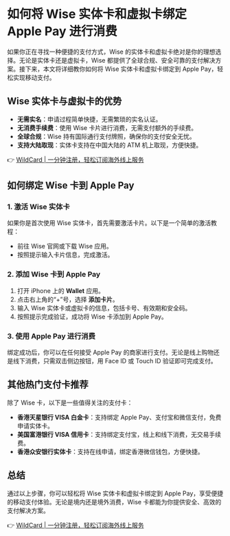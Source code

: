 # 如何将 Wise 实体卡和虚拟卡绑定 Apple Pay 进行消费

如果你正在寻找一种便捷的支付方式，Wise 的实体卡和虚拟卡绝对是你的理想选择。无论是实体卡还是虚拟卡，Wise 都提供了全球合规、安全可靠的支付解决方案。接下来，本文将详细教你如何将 Wise 实体卡和虚拟卡绑定到 Apple Pay，轻松实现移动支付。

## Wise 实体卡与虚拟卡的优势
- **无需实名**：申请过程简单快捷，无需繁琐的实名认证。
- **无消费手续费**：使用 Wise 卡片进行消费，无需支付额外的手续费。
- **全球合规**：Wise 持有国际通行支付牌照，确保你的支付安全无忧。
- **支持大陆取现**：实体卡支持在中国大陆的 ATM 机上取现，方便快捷。

👉 [WildCard | 一分钟注册，轻松订阅海外线上服务](https://bbtdd.com/WildCard)

## 如何绑定 Wise 卡到 Apple Pay
### 1. 激活 Wise 实体卡
如果你是首次使用 Wise 实体卡，首先需要激活卡片。以下是一个简单的激活教程：
- 前往 Wise 官网或下载 Wise 应用。
- 按照提示输入卡片信息，完成激活。

### 2. 添加 Wise 卡到 Apple Pay
1. 打开 iPhone 上的 **Wallet** 应用。
2. 点击右上角的“+”号，选择 **添加卡片**。
3. 输入 Wise 实体卡或虚拟卡的信息，包括卡号、有效期和安全码。
4. 按照提示完成验证，成功将 Wise 卡添加到 Apple Pay。

### 3. 使用 Apple Pay 进行消费
绑定成功后，你可以在任何接受 Apple Pay 的商家进行支付。无论是线上购物还是线下消费，只需双击侧边按钮，用 Face ID 或 Touch ID 验证即可完成支付。

## 其他热门支付卡推荐
除了 Wise 卡，以下是一些值得关注的支付卡：
- **香港天星银行 VISA 白金卡**：支持绑定 Apple Pay、支付宝和微信支付，免费申请实体卡。
- **美国富港银行 VISA 信用卡**：支持绑定支付宝，线上和线下消费，无交易手续费。
- **香港众安银行实体卡**：支持在线申请，绑定香港微信钱包，方便快捷。

## 总结
通过以上步骤，你可以轻松将 Wise 实体卡和虚拟卡绑定到 Apple Pay，享受便捷的移动支付体验。无论是境内还是境外消费，Wise 卡都能为你提供安全、高效的支付解决方案。

👉 [WildCard | 一分钟注册，轻松订阅海外线上服务](https://bbtdd.com/WildCard)